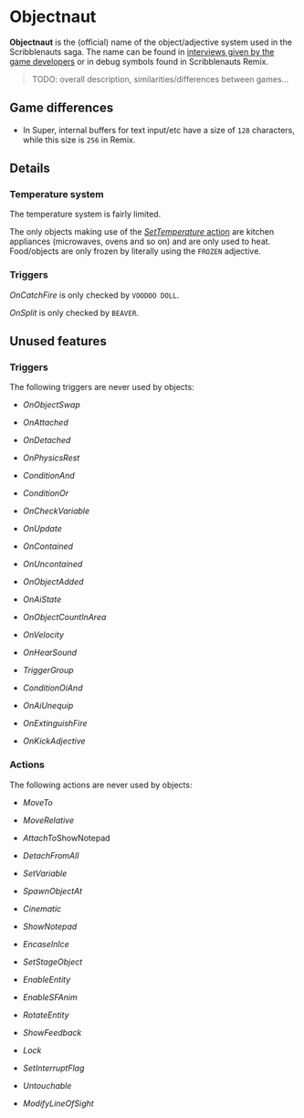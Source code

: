 # Objectnaut

**Objectnaut** is the (official) name of the object/adjective system used in the Scribblenauts saga. The name can be found in [interviews given by the game developers](https://en.wikipedia.org/wiki/Scribblenauts_(video_game)#Engine) or in debug symbols found in Scribblenauts Remix.

> TODO: overall description, similarities/differences between games...

## Game differences

- In Super, internal buffers for text input/etc have a size of `128` characters, while this size is `256` in Remix.

## Details

### Temperature system

The temperature system is fairly limited.

The only objects making use of the [*SetTemperature* action](object.md) are kitchen appliances (microwaves, ovens and so on) and are only used to heat. Food/objects are only frozen by literally using the `FROZEN` adjective.

### Triggers

*OnCatchFire* is only checked by `VOODOO DOLL`.

*OnSplit* is only checked by `BEAVER`.

## Unused features

### Triggers

The following triggers are never used by objects:

- *OnObjectSwap*

- *OnAttached*

- *OnDetached*

- *OnPhysicsRest*

- *ConditionAnd*

- *ConditionOr*

- *OnCheckVariable*

- *OnUpdate*

- *OnContained*

- *OnUncontained*

- *OnObjectAdded*

- *OnAiState*

- *OnObjectCountInArea*

- *OnVelocity*

- *OnHearSound*

- *TriggerGroup*

- *ConditionOiAnd*

- *OnAiUnequip*

- *OnExtinguishFire*

- *OnKickAdjective*

### Actions

The following actions are never used by objects:

- *MoveTo*

- *MoveRelative*

- *AttachTo*ShowNotepad

- *DetachFromAll*

- *SetVariable*

- *SpawnObjectAt*

- *Cinematic*

- *ShowNotepad*

- *EncaseInIce*

- *SetStageObject*

- *EnableEntity*

- *EnableSFAnim*

- *RotateEntity*

- *ShowFeedback*

- *Lock*

- *SetInterruptFlag*

- *Untouchable*

- *ModifyLineOfSight*
